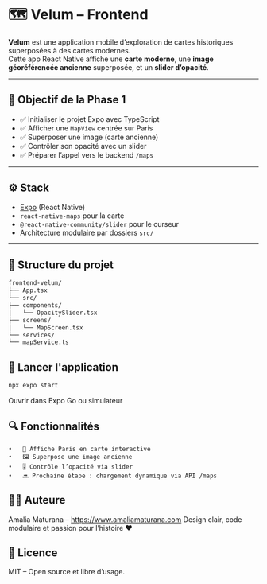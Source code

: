 # 🗺️ Velum – Frontend

**Velum** est une application mobile d’exploration de cartes historiques superposées à des cartes modernes.  
Cette app React Native affiche une **carte moderne**, une **image géoréférencée ancienne** superposée, et un **slider d’opacité**.

---

## 📌 Objectif de la Phase 1

- ✅ Initialiser le projet Expo avec TypeScript
- ✅ Afficher une `MapView` centrée sur Paris
- ✅ Superposer une image (carte ancienne)
- ✅ Contrôler son opacité avec un slider
- ✅ Préparer l’appel vers le backend `/maps`

---

## ⚙️ Stack

- [Expo](https://expo.dev/) (React Native)
- `react-native-maps` pour la carte
- `@react-native-community/slider` pour le curseur
- Architecture modulaire par dossiers `src/`

---

## 📂 Structure du projet
```bash
frontend-velum/
├── App.tsx
└── src/
├── components/
│   └── OpacitySlider.tsx
├── screens/
│   └── MapScreen.tsx
└── services/
└── mapService.ts
```

## 🚀 Lancer l'application

```bash
npx expo start
```
Ouvrir dans Expo Go ou simulateur

## 🔍 Fonctionnalités

	•	📍 Affiche Paris en carte interactive
	•	🖼️ Superpose une image ancienne
	•	🎚️ Contrôle l’opacité via slider
	•	🔜 Prochaine étape : chargement dynamique via API /maps

## 👩‍💻 Auteure

Amalia Maturana – https://www.amaliamaturana.com
Design clair, code modulaire et passion pour l’histoire ❤️

## 📜 Licence

MIT – Open source et libre d’usage.